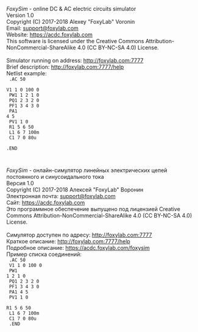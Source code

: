 <i>FoxySim</i> - online DC & AC electric circuits simulator<br/>
Version 1.0<br/>
Copyright (C) 2017-2018 Alexey "FoxyLab" Voronin<br/>
Email:    support@foxylab.com<br/>
Website:  https://acdc.foxylab.com<br/>
This software is licensed under the Creative Commons Attribution-NonCommercial-ShareAlike 4.0 (CC BY-NC-SA 4.0) License.<br/><br/>
Simulator running on address: http://foxylab.com:7777<br/>
Brief description: http://foxylab.com:7777/help<br/>
Netlist example:<br/>
<code>
.AC 50\
V1 1 0 100 0<br/>
PW1 1 2 1 0<br/>
PQ1 2 3 2 0<br/>
PF1 3 4 3 0<br/>
PA1 4 5<br/>
PV1 1 0<br/>
R1 5 6 50<br/>
L1 6 7 100m<br/>
C1 7 0 80u<br/>
.END<br/>  
</code>

<i>FoxySim</i> - онлайн-симулятор линейных электрических цепей постоянного и синусоидального тока<br/>
Версия 1.0<br/>
Copyright (C) 2017-2018 Алексей "FoxyLab" Воронин<br/>
Электронная почта:    support@foxylab.com<br/>
Сайт:  https://acdc.foxylab.com<br/>
Это программное обеспечение выпущено под лицензией Creative Commons Attribution-NonCommercial-ShareAlike 4.0 (CC BY-NC-SA 4.0) License.<br/><br/>
Симулятор доступен по адресу: http://foxylab.com:7777<br/>
Краткое описание: http://foxylab.com:7777/help<br/>
Подробное описание: https://acdc.foxylab.com/foxysim<br/>
Пример списка соединений:<br/>
<code>
.AC 50<br/>
V1 1 0 100 0<br/>
PW1 1 2 1 0<br/>
PQ1 2 3 2 0<br/>
PF1 3 4 3 0<br/>
PA1 4 5<br/>
PV1 1 0<br/>
R1 5 6 50<br/>
L1 6 7 100m<br/>
C1 7 0 80u<br/>
.END<br/>
</code>
